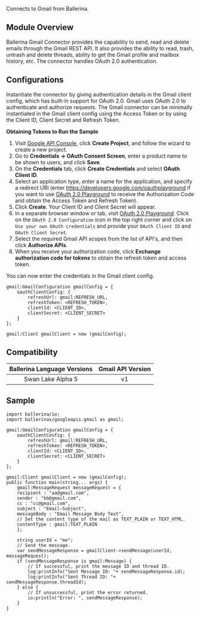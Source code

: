Connects to Gmail from Ballerina.

## Module Overview

Ballerina Gmail Connector provides the capability to send, read and delete emails through the Gmail REST API. It also provides the ability to read, trash, untrash and delete threads, ability to get the Gmail profile and mailbox history, etc. The connector handles OAuth 2.0 authentication.

## Configurations

Instantiate the connector by giving authentication details in the Gmail client config, which has built-in support for OAuth 2.0. Gmail uses OAuth 2.0 to authenticate and authorize requests. The Gmail connector can be minimally instantiated in the Gmail client config using the Access Token or by using the Client ID, Client Secret and Refresh Token.

**Obtaining Tokens to Run the Sample**

1. Visit [Google API Console](https://console.developers.google.com), click **Create Project**, and follow the wizard to create a new project.
2. Go to **Credentials -> OAuth Consent Screen**, enter a product name to be shown to users, and click **Save**.
3. On the **Credentials** tab, click **Create Credentials** and select **OAuth Client ID**.
4. Select an application type, enter a name for the application, and specify a redirect URI (enter https://developers.google.com/oauthplayground if you want to use
[OAuth 2.0 Playground](https://developers.google.com/oauthplayground) to receive the Authorization Code and obtain the
Access Token and Refresh Token).
5. Click **Create**. Your Client ID and Client Secret will appear.
6. In a separate browser window or tab, visit [OAuth 2.0 Playground](https://developers.google.com/oauthplayground). Click on the `OAuth 2.0 Configuration`
 icon in the top right corner and click on `Use your own OAuth credentials` and provide your `OAuth Client ID` and `OAuth Client Secret`.
7. Select the required Gmail API scopes from the list of API's, and then click **Authorize APIs**.
8. When you receive your authorization code, click **Exchange authorization code for tokens** to obtain the refresh token and access token.

You can now enter the credentials in the Gmail client config.

```ballerina
gmail:GmailConfiguration gmailConfig = {
    oauthClientConfig: {
        refreshUrl: gmail:REFRESH_URL,
        refreshToken: <REFRESH_TOKEN>,
        clientId: <CLIENT_ID>,
        clientSecret: <CLIENT_SECRET>
    }
};

gmail:Client gmailClient = new (gmailConfig);
```

## Compatibility

| Ballerina Language Versions  | Gmail API Version |
|:----------------------------:|:-----------------:|
|  Swan Lake Alpha 5           |   v1              |

## Sample

```ballerina
import ballerina/io;
import ballerinax/googleapis.gmail as gmail;

gmail:GmailConfiguration gmailConfig = {
    oauthClientConfig: {
        refreshUrl: gmail:REFRESH_URL,
        refreshToken: <REFRESH_TOKEN>,
        clientId: <CLIENT_ID>,
        clientSecret: <CLIENT_SECRET>
    }
};

gmail:Client gmailClient = new (gmailConfig);
public function main(string... args) {
    gmail:MessageRequest messageRequest = {
    recipient : "aa@gmail.com",
    sender : "bb@gmail.com",
    cc : "cc@gmail.com",
    subject : "Email-Subject",
    messageBody : "Email Message Body Text",
    // Set the content type of the mail as TEXT_PLAIN or TEXT_HTML.
    contentType : gmail:TEXT_PLAIN
    };

    string userId = "me";
    // Send the message.
    var sendMessageResponse = gmailClient->sendMessage(userId, messageRequest);
    if (sendMessageResponse is gmail:Message) {
        // If successful, print the message ID and thread ID.
        log:printInfo("Sent Message ID: "+ sendMessageResponse.id);
        log:printInfo("Sent Thread ID: "+ sendMessageResponse.threadId);
    } else {
        // If unsuccessful, print the error returned.
        io:println("Error: ", sendMessageResponse);
    }
}
```
